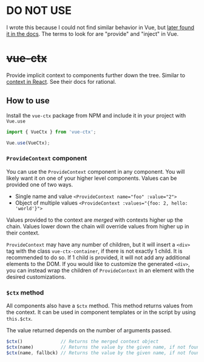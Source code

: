 # DO NOT USE

I wrote this because I could not find similar behavior in Vue, but [later found it in the docs](https://vuejs.org/v2/api/#provide-inject). The terms to look for are "provide" and "inject" in Vue.

# ~~vue-ctx~~

Provide implicit context to components further down the tree. Similar to [context in React](https://reactjs.org/docs/context.html). See their docs for rational.

## How to use

Install the `vue-ctx` package from NPM and include it in your project with `Vue.use`

```js
import { VueCtx } from 'vue-ctx';

Vue.use(VueCtx);
```

### `ProvideContext` component

You can use the `ProvideContext` component in any component. You will likely want it on one of your higher level components. Values can be provided one of two ways.

- Single name and value `<ProvideContext name="foo" :value="2">`
- Object of multiple values `<ProvideContext :values="{foo: 2, hello: 'world'}">`

Values provided to the context are *merged* with contexts higher up the chain. Values lower down the chain will override values from higher up in their context.

`ProvideContext` may have any number of children, but it will insert a `<div>` tag with the class `vue-ctx-container`, if there is not exactly 1 child. It is recommended to do so. If 1 child is provided, it will not add any additional elements to the DOM. If you would like to customize the generated `<div>`, you can instead wrap the children of `ProvideContext` in an element with the desired customizations.

### `$ctx` method

All components also have a `$ctx` method. This method returns values from the context. It can be used in component templates or in the script by using `this.$ctx`.

The value returned depends on the number of arguments passed.

```js
$ctx()              // Returns the merged context object
$ctx(name)          // Returns the value by the given name, if not found, it returns undefined.
$ctx(name, fallbck) // Returns the value by the given name, if not found, it returns the fallback.
```
